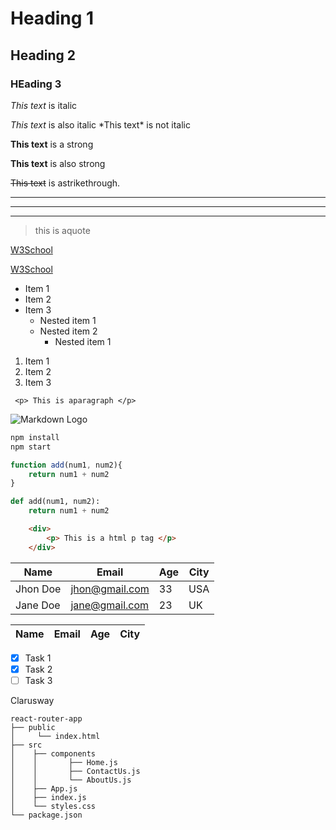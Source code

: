 <!-- * Headings -->
# Heading 1
## Heading 2
### HEading 3




<!-- * Emphasizes -->
<!-- ? italics -->
_This text_ is italic

*This text* is also italic
\*This text\* is not italic

<!-- ? strong -->
__This text__ is a strong

**This text** is also strong

<!-- * Strikethrough -->

~~This text~~ is astrikethrough.

<!-- * horizontal rule -->
***
___
---
<!-- * Blockquote -->
>   this is aquote

<!-- * Links -->
[W3School](http://www.w3school.com)

[W3School](http://www.w3school.com "go- w3school")


<!-- * UL -->
- Item 1
- Item 2
- Item 3
    - Nested item 1
    - Nested item 2
        - Nested item 1

<!-- * OL -->
1. Item 1
2. Item 2
3. Item 3

<!-- * inline code block -->
` <p> This is aparagraph </p>`

<!-- * Images -->

![Markdown Logo](https://markdown-here.com/img/icon256.png)

<!-- * Github Markdown -->
<!-- ? Code Block -->
```bash
npm install
npm start
```
```javascript
function add(num1, num2){
    return num1 + num2
}
```
```python
def add(num1, num2):
    return num1 + num2
```

```html
    <div>
        <p> This is a html p tag </p>
    </div>
```

<!-- * Tables -->


| Name     | Email          | Age | City |
| -------- | -------------- | --- | ---- |
| Jhon Doe | jhon@gmail.com | 33  | USA  |
| Jane Doe | jane@gmail.com | 23  | UK   |


<!-- * Tables -->
| Name       | Email        | Age   | City |
| - | - | - | - |

<!-- *Task List -->

- [x] Task 1
- [x] Task 2
- [ ] Task 3

<p >Clarusway<img align="right"
  src="https://secure.meetupstatic.com/photos/event/3/1/b/9/600_488352729.jpeg"  width="15px"></p>


  ```
react-router-app
├── public
│     └── index.html
├── src
│    ├── components
│    │       ├── Home.js
│    │       ├── ContactUs.js
│    │       └── AboutUs.js
│    ├── App.js
│    ├── index.js
│    └── styles.css
└── package.json
```










